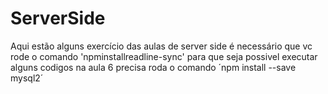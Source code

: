 # ServerSide
Aqui estão alguns exercício das aulas de server side
é necessário que vc rode o comando 
'npminstallreadline-sync' para que seja possivel executar alguns codigos
na aula 6 precisa roda o comando ´npm install --save mysql2´
